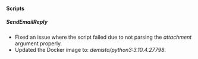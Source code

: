 
#### Scripts
##### SendEmailReply
- Fixed an issue where the script failed due to not parsing the *attachment* argument properly.
- Updated the Docker image to: *demisto/python3:3.10.4.27798*.
